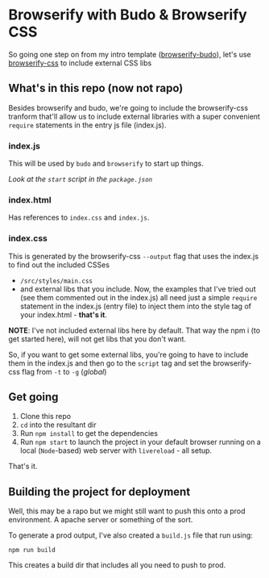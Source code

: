 # Browserify with Budo & Browserify CSS
So going one step on from my intro template ([browserify-budo](https://github.com/peterbarraud/rapo-browserify-budo)), let's use [browserify-css](https://github.com/cheton/browserify-css) to include external CSS libs

## What's in this repo (now not rapo)
Besides browserify and budo, we're going to include the browserify-css tranform that'll allow us to include external libraries with a super convenient `require` statements in the entry js file (index.js).

### index.js
This will be used by `budo` and `browserify` to start up things.

*Look at the `start` script in the `package.json`*

### index.html
Has references to `index.css` and `index.js`.

### index.css
This is generated by the browserify-css `--output` flag that uses the index.js to find out the included CSSes
- `/src/styles/main.css`
- and external libs that you include. Now, the examples that I've tried out (see them commented out in the index.js) all need just a simple `require` statement in the index.js (entry file) to inject them into the style tag of your index.html - **that's it**.

**NOTE**: I've not included external libs here by default. That way the npm i (to get started here), will not get libs that you don't want.

So, if you want to get some external libs, you're going to have to include them in the index.js and then go to the `script` tag and set the browserify-css flag from `-t` to `-g` (*global*)

## Get going
1. Clone this repo
2. `cd` into the resultant dir
3. Run `npm install` to get the dependencies
4. Run `npm start` to launch the project in your default browser running on a local (`Node`-based) web server with `livereload` - all setup.

That's it.

## Building the project for deployment
Well, this may be a rapo but we might still want to push this onto a prod environment. A apache server or something of the sort.

To generate a prod output, I've also created a `build.js` file that run using:
```
npm run build
```
This creates a build dir that includes all you need to push to prod.